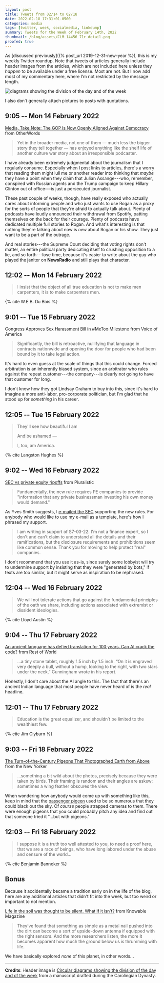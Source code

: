 ```yaml
---
layout: post
title: Tweets from 02/14 to 02/18
date: 2022-02-18 17:31:01-0500
categories: media
tags: [twitter, week, socialmedia, linkdump]
summary: Tweets for the Week of February 14th, 2022
thumbnail: /blog/assets/CLM_14456_71r_detail.png
proofed: true
---
```


As [discussed previously]({% post_url 2019-12-31-new-year %}), this is my weekly Twitter roundup.  Note that tweets of articles generally include header images from the articles, which are not included here unless they *happen* to be available under a free license.  Most are not.  But I now add most of my commentary here, where I'm not restricted by the message length.

![diagrams showing the division of the day and of the week](/blog/assets/CLM_14456_71r_detail.png "diagrams showing the division of the day and of the week")

I also don't generally attach pictures to posts with quotations.

## 9:05 -- Mon 14 February 2022

[<i class="fab fa-twitter-square"></i>](https://jcolag.github.io/twitter/1493224760615968770) [Media, Take Note: The GOP Is Now Openly Aligned Against Democracy](https://otherwords.org/media-take-note-the-gop-is-now-openly-aligned-against-democracy/) from OtherWords

 > Yet in the broader media, not one of them — much less the bigger story they tell together — has enjoyed anything like the shelf life of another culture war story about an irresponsible podcaster.

I have already been extremely judgmental about the journalism that I regularly consume.  Especially when I post links to articles, there's a worry that reading them might lull me or another reader into thinking that *maybe* they have a point when they claim that Julian Assange---who, remember, conspired with Russian agents and the Trump campaign to keep Hillary Clinton out of office---is just a persecuted journalist.

These past couple of weeks, though, have really exposed who actually cares about informing people and who just wants to use Rogan as a proxy for the sorts of people that they're afraid to actually talk about.  Plenty of podcasts have loudly announced their withdrawal from Spotify, patting themselves on the back for their courage.  Plenty of podcasts have dedicated multiple full stories to Rogan.  And what's interesting is that nothing they're talking about now is *new* about Rogan or his show.  They just want to be a part of the outrage.

And real stories---the Supreme Court deciding that voting rights don't matter, an entire political party dedicating itself to crushing opposition to a lie, and so forth---lose time, because it's easier to write about the guy who played the janitor on **NewsRadio** and still plays that character.

## 12:02 -- Mon 14 February 2022

[<i class="fab fa-twitter-square"></i>](https://jcolag.github.io/twitter/1493269304086724609)

 > I insist that the object of all true education is not to make men carpenters, it is to make carpenters men.

{% cite W.E.B. Du Bois %}

## 9:01 -- Tue 15 February 2022

[<i class="fab fa-twitter-square"></i>](https://jcolag.github.io/twitter/1493586141945090048) [Congress Approves Sex Harassment Bill in #MeToo Milestone](https://www.voanews.com/a/congress-approves-sex-harassment-bill-in-metoo-milestone/6436339.html) from Voice of America

 > Significantly, the bill is retroactive, nullifying that language in contracts nationwide and opening the door for people who had been bound by it to take legal action.

It's hard to even guess at the scale of things that this could change.  Forced arbitration is an inherently biased system, since an arbitrator who rules against the repeat customer---the company---is clearly not going to have that customer for long.

I don't know how they got Lindsay Graham to buy into this, since it's hard to imagine a more anti-labor, pro-corporate politician, but I'm glad that he stood up for *something* in his career.

## 12:05 -- Tue 15 February 2022

[<i class="fab fa-twitter-square"></i>](https://jcolag.github.io/twitter/1493632447292006404)

 > They'll see how beautiful I am
 >
 > And be ashamed —
 >
 > I, too, am America. 

{% cite Langston Hughes %}

## 9:02 -- Wed 16 February 2022

[<i class="fab fa-twitter-square"></i>](https://jcolag.github.io/twitter/1493948781384986624) [SEC vs private equity ripoffs](https://pluralistic.net/2022/02/10/monopoly-begets-monopoly/#gary-gensler) from Pluralistic

 > Fundamentally, the new rule requires PE companies to provide "information that any private businessman investing his own money would demand."

As Yves Smith suggests, I <a href="mailto:rule-comments@sec.gov?subject=File Number S7-03-22">e-mailed the SEC</a> supporting the new rules.  For anybody who would like to use my e-mail as a template, here's how I phrased my support.

 > I am writing in support of S7-03-22.  I'm not a finance expert, so I don't and can't claim to understand all the details and their ramifications, but the disclosure requirements and prohibitions seem like common sense.  Thank you for moving to help protect "real" companies.

I don't recommend that you use it as-is, since surely some lobbyist will try to undermine support by insisting that they were "generated by bots," if texts are too similar, but it might serve as inspiration to be rephrased.

## 12:04 -- Wed 16 February 2022

[<i class="fab fa-twitter-square"></i>](https://jcolag.github.io/twitter/1493994583025274881)

 > We will not tolerate actions that go against the fundamental principles of the oath we share, including actions associated with extremist or dissident ideologies.

{% cite Lloyd Austin %}

## 9:04 -- Thu 17 February 2022

[<i class="fab fa-twitter-square"></i>](https://jcolag.github.io/twitter/1494338135907450891) [An ancient language has defied translation for 100 years. Can AI crack the code?](https://restofworld.org/2022/indus-translation-ai-code-script/) from Rest of World

 > ...a tiny stone tablet, roughly 1.5 inch by 1.5 inch. “On it is engraved very deeply a bull, without a hump, looking to the right, with two stars under the neck,” Cunningham wrote in his report.

Honestly, I don't care about the AI angle to this.  The fact that there's an ancient Indian language that most people have never heard of is the *real* headline.

## 12:01 -- Thu 17 February 2022

[<i class="fab fa-twitter-square"></i>](https://jcolag.github.io/twitter/1494356216004366346)

 > Education is the great equalizer, and shouldn’t be limited to the wealthiest few.

{% cite Jim Clyburn %}

## 9:03 -- Fri 18 February 2022

[<i class="fab fa-twitter-square"></i>](https://jcolag.github.io/twitter/1494673808673984512) [The Turn-of-the-Century Pigeons That Photographed Earth from Above](https://www.newyorker.com/culture/photo-booth/the-turn-of-the-century-pigeons-that-photographed-earth-from-above) from the New Yorker

 > ...something a bit wild about the photos, precisely because they were taken by birds. Their framing is random and their angles are askew; sometimes a wing feather obscures the view.

When wondering how anybody would come up with something like this, keep in mind that the [passenger pigeon](https://en.wikipedia.org/wiki/Passenger_pigeon) used to be so numerous that they could black out the sky.  Of *course* people strapped cameras to them.  There were enough pigeons that you could probably pitch any idea and find out that someone tried it "...but with pigeons."

## 12:03 -- Fri 18 February 2022

[<i class="fab fa-twitter-square"></i>](https://jcolag.github.io/twitter/1494719107052101636)

 > I suppose it is a truth too well attested to you, to need a proof here, that we are a race of beings, who have long labored under the abuse and censure of the world...

{% cite Benjamin Banneker %}

## Bonus

Because it accidentally became a tradition early on in the life of the blog, here are any additional articles that didn't fit into the week, but too weird or important to not mention.

<i class="fas fa-square"></i> [Life in the soil was thought to be silent. What if it isn’t?](https://knowablemagazine.org/article/living-world/2022/life-soil-was-thought-be-silent-what-if-it-isnt) from Knowable Magazine

 > They’ve found that something as simple as a metal nail pushed into the dirt can become a sort of upside-down antenna if equipped with the right sensors. And the more researchers listen, the more it becomes apparent how much the ground below us is thrumming with life.

We have basically explored *none* of this planet, in other words...

* * *

**Credits**:  Header image is [Circular diagrams showing the division of the day and of the week](https://commons.wikimedia.org/wiki/File:CLM_14456_71r_detail.jpg) from a manuscript drafted during the Carolingian Dynasty.
